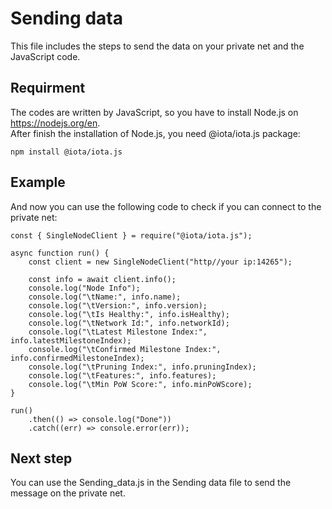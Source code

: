 # Sending data
This file includes the steps to send the data on your private net and the JavaScript code.  
## Requirment
The codes are written by JavaScript, so you have to install Node.js on https://nodejs.org/en.  
After finish the installation of Node.js, you need @iota/iota.js package:
```
npm install @iota/iota.js
```

## Example
And now you can use the following code to check if you can connect to the private net:  
```
const { SingleNodeClient } = require("@iota/iota.js");

async function run() {
    const client = new SingleNodeClient("http//your ip:14265");

    const info = await client.info();
    console.log("Node Info");
    console.log("\tName:", info.name);
    console.log("\tVersion:", info.version);
    console.log("\tIs Healthy:", info.isHealthy);
    console.log("\tNetwork Id:", info.networkId);
    console.log("\tLatest Milestone Index:", info.latestMilestoneIndex);
    console.log("\tConfirmed Milestone Index:", info.confirmedMilestoneIndex);
    console.log("\tPruning Index:", info.pruningIndex);
    console.log("\tFeatures:", info.features);
    console.log("\tMin PoW Score:", info.minPoWScore);
}

run()
    .then(() => console.log("Done"))
    .catch((err) => console.error(err));
```
## Next step
You can use the Sending_data.js in the Sending data file to send the message on the private net.  
